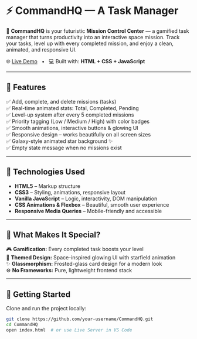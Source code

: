 # ⚡ CommandHQ — A Task Manager

🚀 **CommandHQ** is your futuristic **Mission Control Center** — a gamified task manager that turns productivity into an interactive space mission. Track your tasks, level up with every completed mission, and enjoy a clean, animated, and responsive UI.

🌐 [Live Demo](https://shivanshrattan-02.bytexl.live/) &nbsp; • &nbsp; 💻 Built with: **HTML + CSS + JavaScript**

---

## 🌟 Features

✅ Add, complete, and delete missions (tasks)  
✅ Real-time animated stats: Total, Completed, Pending  
✅ Level-up system after every 5 completed missions  
✅ Priority tagging (Low / Medium / High) with color badges  
✅ Smooth animations, interactive buttons & glowing UI  
✅ Responsive design – works beautifully on all screen sizes  
✅ Galaxy-style animated star background ✨  
✅ Empty state message when no missions exist

---

## 🔧 Technologies Used

- **HTML5** – Markup structure  
- **CSS3** – Styling, animations, responsive layout  
- **Vanilla JavaScript** – Logic, interactivity, DOM manipulation  
- **CSS Animations & Flexbox** – Beautiful, smooth user experience  
- **Responsive Media Queries** – Mobile-friendly and accessible

---

## 🧠 What Makes It Special?

🎮 **Gamification:** Every completed task boosts your level  
🌌 **Themed Design:** Space-inspired glowing UI with starfield animation  
✨ **Glassmorphism:** Frosted-glass card design for a modern look  
⚙️ **No Frameworks:** Pure, lightweight frontend stack

---

## 🚀 Getting Started

Clone and run the project locally:

```bash
git clone https://github.com/your-username/CommandHQ.git
cd CommandHQ
open index.html  # or use Live Server in VS Code
